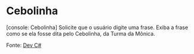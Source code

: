 # Cebolinha
[console: Cebolinha] Solicite que o usuário digite uma frase. Exiba a frase como se ela fosse dita pelo Cebolinha, da Turma da Mônica.

Fonte: [Dev C#](https://github.com/ermogenes/aulas-programacao-csharp/blob/master/exercises/entrada-strings.md)
